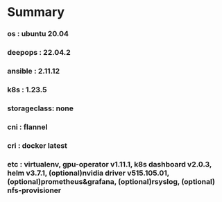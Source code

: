 # Summary
### os : ubuntu 20.04
### deepops : 22.04.2
### ansible : 2.11.12
### k8s : 1.23.5
### storageclass: none
### cni : flannel
### cri : docker latest
### etc : virtualenv, gpu-operator v1.11.1, k8s dashboard v2.0.3, helm v3.7.1, (optional)nvidia driver v515.105.01, (optional)prometheus&grafana, (optional)rsyslog, (optional) nfs-provisioner
